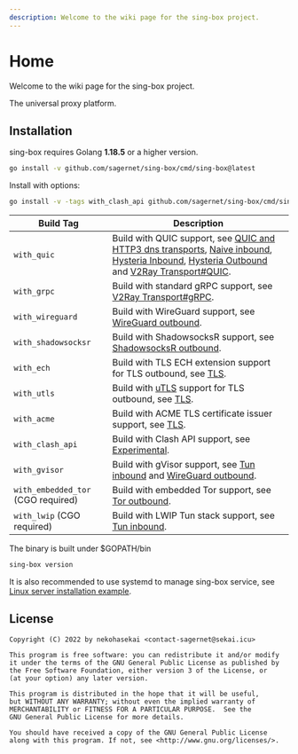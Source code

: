 ```yaml
---
description: Welcome to the wiki page for the sing-box project.
---
```


# Home

Welcome to the wiki page for the sing-box project.

The universal proxy platform.

## Installation

sing-box requires Golang **1.18.5** or a higher version.

```bash
go install -v github.com/sagernet/sing-box/cmd/sing-box@latest
```

Install with options:

```bash
go install -v -tags with_clash_api github.com/sagernet/sing-box/cmd/sing-box@latest
```

| Build Tag                          | Description                                                                                                                                                                                                                                                                                                                     |
|------------------------------------|---------------------------------------------------------------------------------------------------------------------------------------------------------------------------------------------------------------------------------------------------------------------------------------------------------------------------------|
| `with_quic`                        | Build with QUIC support, see [QUIC and HTTP3 dns transports](./configuration/dns/server), [Naive inbound](./configuration/inbound/naive), [Hysteria Inbound](./configuration/inbound/hysteria), [Hysteria Outbound](./configuration/outbound/hysteria) and [V2Ray Transport#QUIC](./configuration/shared/v2ray-transport#quic). |
| `with_grpc`                        | Build with standard gRPC support, see [V2Ray Transport#gRPC](./configuration/shared/v2ray-transport#grpc).                                                                                                                                                                                                                      |
| `with_wireguard`                   | Build with WireGuard support, see [WireGuard outbound](./configuration/outbound/wireguard).                                                                                                                                                                                                                                     |
| `with_shadowsocksr`                | Build with ShadowsocksR support, see [ShadowsocksR outbound](./configuration/outbound/shadowsocksr).                                                                                                                                                                                                                            |
| `with_ech`                         | Build with TLS ECH extension support for TLS outbound, see [TLS](./configuration/shared/tls#ech).                                                                                                                                                                                                                               |
| `with_utls`                        | Build with [uTLS](https://github.com/refraction-networking/utls) support for TLS outbound, see [TLS](./configuration/shared/tls#utls).                                                                                                                                                                                          |
| `with_acme`                        | Build with ACME TLS certificate issuer support, see [TLS](./configuration/shared/tls).                                                                                                                                                                                                                                          |
| `with_clash_api`                   | Build with Clash API support, see [Experimental](./configuration/experimental#clash-api-fields).                                                                                                                                                                                                                                |
| `with_gvisor`                      | Build with gVisor support, see [Tun inbound](./configuration/inbound/tun#stack) and [WireGuard outbound](./configuration/outbound/wireguard#system_interface).                                                                                                                                                                  |
| `with_embedded_tor` (CGO required) | Build with embedded Tor support, see [Tor outbound](./configuration/outbound/tor).                                                                                                                                                                                                                                              |
| `with_lwip` (CGO required)         | Build with LWIP Tun stack support, see [Tun inbound](./configuration/inbound/tun#stack).                                                                                                                                                                                                                                        |

The binary is built under $GOPATH/bin

```bash
sing-box version
```

It is also recommended to use systemd to manage sing-box service,
see [Linux server installation example](./examples/linux-server-installation).

## License

```
Copyright (C) 2022 by nekohasekai <contact-sagernet@sekai.icu>

This program is free software: you can redistribute it and/or modify
it under the terms of the GNU General Public License as published by
the Free Software Foundation, either version 3 of the License, or
(at your option) any later version.

This program is distributed in the hope that it will be useful,
but WITHOUT ANY WARRANTY; without even the implied warranty of
MERCHANTABILITY or FITNESS FOR A PARTICULAR PURPOSE.  See the
GNU General Public License for more details.

You should have received a copy of the GNU General Public License
along with this program. If not, see <http://www.gnu.org/licenses/>.
```
